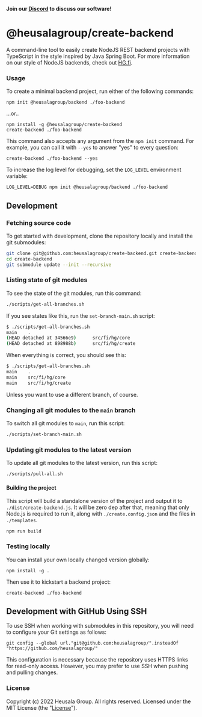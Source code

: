 **Join our [Discord](https://discord.gg/UBTrHxA78f) to discuss our software!**

# @heusalagroup/create-backend

A command-line tool to easily create NodeJS REST backend projects with
TypeScript in the style inspired by Java Spring Boot. For more information on
our style of NodeJS backends, check out [HG.fi](https://hg.fi/).

### Usage

To create a minimal backend project, run either of the following commands:

```shell
npm init @heusalagroup/backend ./foo-backend
```

...or..

```shell
npm install -g @heusalagroup/create-backend
create-backend ./foo-backend
```

This command also accepts any argument from the `npm init` command. For example,
you can call it with `--yes` to answer "yes" to every question:

```shell
create-backend ./foo-backend --yes
```

To increase the log level for debugging, set the `LOG_LEVEL` environment 
variable:

```shell
LOG_LEVEL=DEBUG npm init @heusalagroup/backend ./foo-backend
```

## Development

### Fetching source code

To get started with development, clone the repository locally and install the 
git submodules:

```bash
git clone git@github.com:heusalagroup/create-backend.git create-backend
cd create-backend
git submodule update --init --recursive
```

### Listing state of git modules

To see the state of the git modules, run this command:

```bash
./scripts/get-all-branches.sh
```

If you see states like this, run the `set-branch-main.sh` script:

```bash
$ ./scripts/get-all-branches.sh 
main    .
(HEAD detached at 34566e9)      src/fi/hg/core
(HEAD detached at 898988b)      src/fi/hg/create
```

When everything is correct, you should see this:

```bash
$ ./scripts/get-all-branches.sh 
main    .
main    src/fi/hg/core
main    src/fi/hg/create
```

Unless you want to use a different branch, of course.

### Changing all git modules to the `main` branch

To switch all git modules to `main`, run this script:

```bash
./scripts/set-branch-main.sh
```

### Updating git modules to the latest version

To update all git modules to the latest version, run this script:

```bash
./scripts/pull-all.sh
```

#### Building the project

This script will build a standalone version of the project and output it
to `./dist/create-backend.js`. It will be zero dep after that, meaning that only
Node.js is required to run it, along with `./create.config.json` and the files
in `./templates`.

```shell
npm run build
```

### Testing locally

You can install your own locally changed version globally:

```shell
npm install -g .
```

Then use it to kickstart a backend project:

```shell
create-backend ./foo-backend
```

## Development with GitHub Using SSH

To use SSH when working with submodules in this repository, you will need to
configure your Git settings as follows:

```
git config --global url."git@github.com:heusalagroup/".insteadOf "https://github.com/heusalagroup/"
```

This configuration is necessary because the repository uses HTTPS links for
read-only access. However, you may prefer to use SSH when pushing and pulling
changes.

### License

Copyright (c) 2022 Heusala Group. All rights reserved. Licensed under the MIT 
License (the "[License](./LICENSE)").
